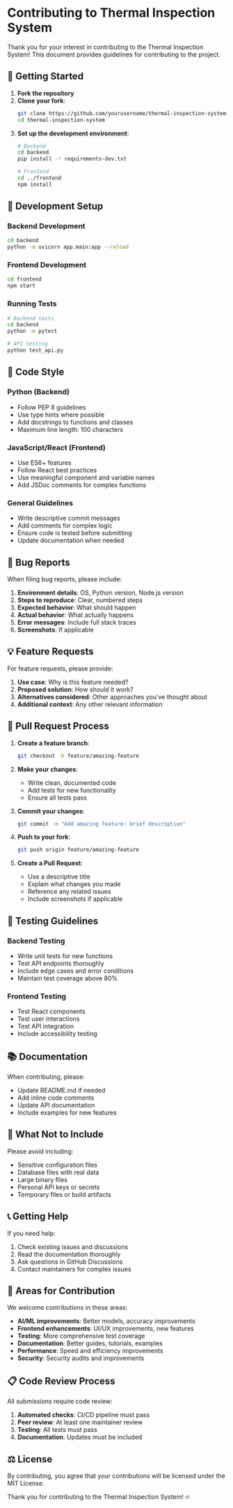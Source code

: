 # Contributing to Thermal Inspection System

Thank you for your interest in contributing to the Thermal Inspection System! This document provides guidelines for contributing to the project.

## 🚀 Getting Started

1. **Fork the repository**
2. **Clone your fork**:
   ```bash
   git clone https://github.com/yourusername/thermal-inspection-system.git
   cd thermal-inspection-system
   ```
3. **Set up the development environment**:
   ```bash
   # Backend
   cd backend
   pip install -r requirements-dev.txt
   
   # Frontend
   cd ../frontend
   npm install
   ```

## 🔧 Development Setup

### Backend Development
```bash
cd backend
python -m uvicorn app.main:app --reload
```

### Frontend Development
```bash
cd frontend
npm start
```

### Running Tests
```bash
# Backend tests
cd backend
python -m pytest

# API testing
python test_api.py
```

## 📝 Code Style

### Python (Backend)
- Follow PEP 8 guidelines
- Use type hints where possible
- Add docstrings to functions and classes
- Maximum line length: 100 characters

### JavaScript/React (Frontend)
- Use ES6+ features
- Follow React best practices
- Use meaningful component and variable names
- Add JSDoc comments for complex functions

### General Guidelines
- Write descriptive commit messages
- Add comments for complex logic
- Ensure code is tested before submitting
- Update documentation when needed

## 🐛 Bug Reports

When filing bug reports, please include:

1. **Environment details**: OS, Python version, Node.js version
2. **Steps to reproduce**: Clear, numbered steps
3. **Expected behavior**: What should happen
4. **Actual behavior**: What actually happens
5. **Error messages**: Include full stack traces
6. **Screenshots**: If applicable

## 💡 Feature Requests

For feature requests, please provide:

1. **Use case**: Why is this feature needed?
2. **Proposed solution**: How should it work?
3. **Alternatives considered**: Other approaches you've thought about
4. **Additional context**: Any other relevant information

## 🔀 Pull Request Process

1. **Create a feature branch**:
   ```bash
   git checkout -b feature/amazing-feature
   ```

2. **Make your changes**:
   - Write clean, documented code
   - Add tests for new functionality
   - Ensure all tests pass

3. **Commit your changes**:
   ```bash
   git commit -m "Add amazing feature: brief description"
   ```

4. **Push to your fork**:
   ```bash
   git push origin feature/amazing-feature
   ```

5. **Create a Pull Request**:
   - Use a descriptive title
   - Explain what changes you made
   - Reference any related issues
   - Include screenshots if applicable

## 🧪 Testing Guidelines

### Backend Testing
- Write unit tests for new functions
- Test API endpoints thoroughly
- Include edge cases and error conditions
- Maintain test coverage above 80%

### Frontend Testing
- Test React components
- Test user interactions
- Test API integration
- Include accessibility testing

## 📚 Documentation

When contributing, please:

- Update README.md if needed
- Add inline code comments
- Update API documentation
- Include examples for new features

## 🚫 What Not to Include

Please avoid including:

- Sensitive configuration files
- Database files with real data
- Large binary files
- Personal API keys or secrets
- Temporary files or build artifacts

## 📞 Getting Help

If you need help:

1. Check existing issues and discussions
2. Read the documentation thoroughly
3. Ask questions in GitHub Discussions
4. Contact maintainers for complex issues

## 🎯 Areas for Contribution

We welcome contributions in these areas:

- **AI/ML improvements**: Better models, accuracy improvements
- **Frontend enhancements**: UI/UX improvements, new features
- **Testing**: More comprehensive test coverage
- **Documentation**: Better guides, tutorials, examples
- **Performance**: Speed and efficiency improvements
- **Security**: Security audits and improvements

## 📋 Code Review Process

All submissions require code review:

1. **Automated checks**: CI/CD pipeline must pass
2. **Peer review**: At least one maintainer review
3. **Testing**: All tests must pass
4. **Documentation**: Updates must be included

## ⚖️ License

By contributing, you agree that your contributions will be licensed under the MIT License.

Thank you for contributing to the Thermal Inspection System! 🔥 